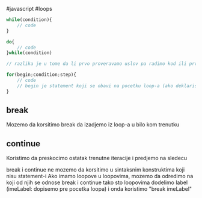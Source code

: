 #javascript #loops
```javascript
while(condition){
	// code
}

do{
	// code
}while(condition)

// razlika je u tome da li prvo proveravamo uslov pa radimo kod ili prvo radimo kod pa proverimo uslov

for(begin;condition;step){
	// code
	// begin je statement koji se obavi na pocetku loop-a (ako deklarisemo varijable ovde onda su vidljive samo unutar loop-a). Condition se proverava pre svake iteracije, ako je false loop prestaje. Step je statement koji se obavi na kraju svake iteracije. Svaki od ovih delova moze da se preskoci ukoliko nam iz nekog razloga nije potreban
}

```

## break
Mozemo da korsitimo break da izadjemo iz loop-a u bilo kom trenutku

## continue
Koristimo da preskocimo ostatak trenutne iteracije i predjemo na sledecu

break i continue ne mozemo da korsitimo u sintaksnim konstruktima koji nisu statement-i
Ako imamo loopove u loopovima, mozemo da odredimo na koji od njih se odnose break i continue tako sto loopovima dodelimo label (imeLabel: dopisemo pre pocetka loopa) i onda koristimo "break imeLabel"